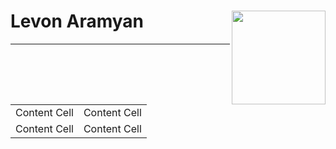 # Levon Aramyan <img src="https://avatars1.githubusercontent.com/u/43417240?s=400&u=a1453a92825498b0a2e6059b2eaea7a2ca9108b9&v=4" align="right" width="150px" height="150px" />
<hr/>

|               |               |
| ------------- | ------------- |
| Content Cell  | Content Cell  |
| Content Cell  | Content Cell  |
